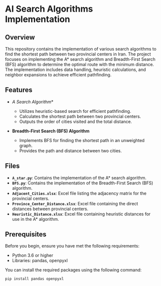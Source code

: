 # AI Search Algorithms Implementation

## Overview
This repository contains the implementation of various search algorithms to find the shortest path between two provincial centers in Iran. The project focuses on implementing the A* search algorithm and Breadth-First Search (BFS) algorithm to determine the optimal route with the minimum distance. The implementation includes data handling, heuristic calculations, and neighbor expansions to achieve efficient pathfinding.

## Features
- **A* Search Algorithm**
  - Utilizes heuristic-based search for efficient pathfinding.
  - Calculates the shortest path between two provincial centers.
  - Outputs the order of cities visited and the total distance.

- **Breadth-First Search (BFS) Algorithm**
  - Implements BFS for finding the shortest path in an unweighted graph.
  - Provides the path and distance between two cities.

## Files
- **`A_star.py`**: Contains the implementation of the A* search algorithm.
- **`BFS.py`**: Contains the implementation of the Breadth-First Search (BFS) algorithm.
- **`Adjacent_Cities.xlsx`**: Excel file listing the adjacency matrix for the provincial centers.
- **`Province_Center_Distance.xlsx`**: Excel file containing the direct distances between provincial centers.
- **`Heuristic_Distance.xlsx`**: Excel file containing heuristic distances for use in the A* algorithm.

## Prerequisites
Before you begin, ensure you have met the following requirements:
- Python 3.6 or higher
- Libraries: pandas, openpyxl

You can install the required packages using the following command:
```bash
pip install pandas openpyxl
